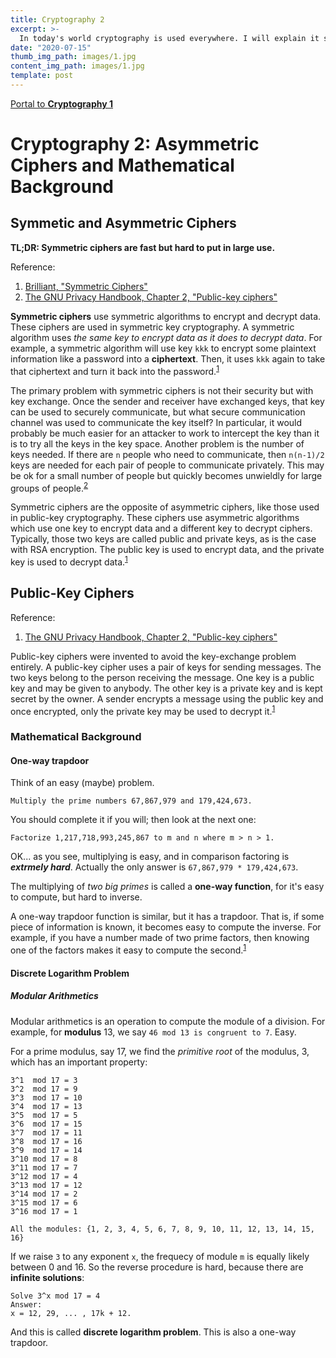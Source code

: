 ```yaml
---
title: Cryptography 2
excerpt: >-
  In today's world cryptography is used everywhere. I will explain it step-by-step.
date: "2020-07-15"
thumb_img_path: images/1.jpg
content_img_path: images/1.jpg
template: post
---
```


[Portal to **Cryptography 1**](https://sketchy-sketch-code.netlify.app/posts/cryptography-1/)

# Cryptography 2: Asymmetric Ciphers and Mathematical Background

## Symmetic and Asymmetric Ciphers

**TL;DR: Symmetric ciphers are fast but hard to put in large use.**

Reference: 
1. [Brilliant, "Symmetric Ciphers"](https://brilliant.org/wiki/symmetric-ciphers/)
2. [The GNU Privacy Handbook, Chapter 2, "Public-key ciphers"](https://www.gnupg.org/gph/en/manual/x195.html)

**Symmetric ciphers** use symmetric algorithms to encrypt and decrypt data. These ciphers are used in symmetric key cryptography. A symmetric algorithm uses *the same key to encrypt data as it does to decrypt data*. For example, a symmetric algorithm will use key `kkk` to encrypt some plaintext information like a password into a **ciphertext**. Then, it uses `kkk` again to take that ciphertext and turn it back into the password.<sup>[1](https://brilliant.org/wiki/symmetric-ciphers/)</sup>

The primary problem with symmetric ciphers is not their security but with key exchange. Once the sender and receiver have exchanged keys, that key can be used to securely communicate, but what secure communication channel was used to communicate the key itself? In particular, it would probably be much easier for an attacker to work to intercept the key than it is to try all the keys in the key space. Another problem is the number of keys needed. If there are `n` people who need to communicate, then `n(n-1)/2` keys are needed for each pair of people to communicate privately. This may be ok for a small number of people but quickly becomes unwieldly for large groups of people.<sup>[2](https://www.gnupg.org/gph/en/manual/x195.html)</sup>

Symmetric ciphers are the opposite of asymmetric ciphers, like those used in public-key cryptography. These ciphers use asymmetric algorithms which use one key to encrypt data and a different key to decrypt ciphers. Typically, those two keys are called public and private keys, as is the case with RSA encryption. The public key is used to encrypt data, and the private key is used to decrypt data.<sup>[1](https://brilliant.org/wiki/symmetric-ciphers/)</sup>

## Public-Key Ciphers

Reference:
1. [The GNU Privacy Handbook, Chapter 2, "Public-key ciphers"](https://www.gnupg.org/gph/en/manual/x195.html)

Public-key ciphers were invented to avoid the key-exchange problem entirely. A public-key cipher uses a pair of keys for sending messages. The two keys belong to the person receiving the message. One key is a public key and may be given to anybody. The other key is a private key and is kept secret by the owner. A sender encrypts a message using the public key and once encrypted, only the private key may be used to decrypt it.<sup>[1](https://www.gnupg.org/gph/en/manual/x195.html)</sup>

### Mathematical Background


#### One-way trapdoor
Think of an easy (maybe) problem.
```
Multiply the prime numbers 67,867,979 and 179,424,673.
```
You should complete it if you will; then look at the next one:
```
Factorize 1,217,718,993,245,867 to m and n where m > n > 1.
```
OK... as you see, multiplying is easy, and in comparison factoring is _**extrmely hard**_. Actually the only answer is `67,867,979 * 179,424,673`.

The multiplying of *two big primes* is called a **one-way function**, for it's easy to compute, but hard to inverse.

A one-way trapdoor function is similar, but it has a trapdoor. That is, if some piece of information is known, it becomes easy to compute the inverse. For example, if you have a number made of two prime factors, then knowing one of the factors makes it easy to compute the second.<sup>[1](https://www.gnupg.org/gph/en/manual/x195.html)</sup>

#### Discrete Logarithm Problem

##### Modular Arithmetics
Modular arithmetics is an operation to compute the module of a division. For example, for **modulus** 13, we say `46 mod 13 is congruent to 7`. Easy.

For a prime modulus, say 17, we find the *primitive root* of the modulus, 3, which has an important property:
```
3^1  mod 17 = 3
3^2  mod 17 = 9
3^3  mod 17 = 10
3^4  mod 17 = 13
3^5  mod 17 = 5
3^6  mod 17 = 15
3^7  mod 17 = 11
3^8  mod 17 = 16
3^9  mod 17 = 14
3^10 mod 17 = 8
3^11 mod 17 = 7
3^12 mod 17 = 4
3^13 mod 17 = 12
3^14 mod 17 = 2
3^15 mod 17 = 6
3^16 mod 17 = 1

All the modules: {1, 2, 3, 4, 5, 6, 7, 8, 9, 10, 11, 12, 13, 14, 15, 16}
```
If we raise `3` to any exponent `x`, the frequecy of module `m` is equally likely between 0 and 16. So the reverse procedure is hard, because there are **infinite solutions**:
```
Solve 3^x mod 17 = 4
Answer:
x = 12, 29, ... , 17k + 12.
```
And this is called **discrete logarithm problem**. This is also a one-way trapdoor.
